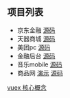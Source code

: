 
## 项目列表

* 京东金融 [源码](https://github.com/roy-lau/vue/tree/jdjr)
* 天器商城 [源码](https://github.com/roy-lau/vue/tree/mall)
* 美团pc [源码](https://github.com/roy-lau/vue/tree/mt-pc)
* 金融后台 [源码](https://github.com/roy-lau/vue/tree/fund-back)
* 音乐mobile [源码](https://github.com/roy-lau/vue/tree/app-music-mobile)
* 商品网 [演示](https://roy-lau.github.io/web_list/vuejs-shopping/) [源码](https://github.com/roy-lau/vue/tree/vue2-shopping)



[vuex 核心概念](vuex.md)


